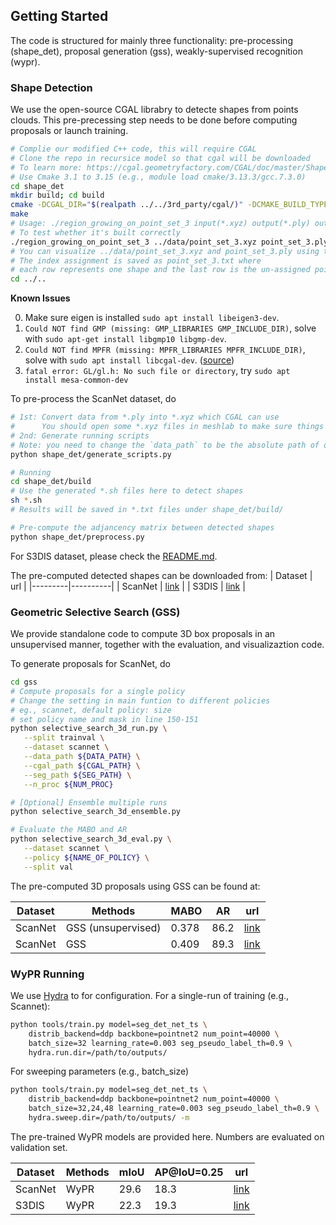## Getting Started
The code is structured for mainly three functionality: pre-processing (shape_det), proposal generation (gss), weakly-supervised recognition (wypr).

### Shape Detection
We use the open-source CGAL librabry to detecte shapes from points clouds. 
This pre-precessing step needs to be done before computing proposals or launch training.
```bash
# Complie our modified C++ code, this will require CGAL
# Clone the repo in recursice model so that cgal will be downloaded
# To learn more: https://cgal.geometryfactory.com/CGAL/doc/master/Shape_detection/index.html#Shape_detection_RegionGrowing
# Use Cmake 3.1 to 3.15 (e.g., module load cmake/3.13.3/gcc.7.3.0)
cd shape_det
mkdir build; cd build
cmake -DCGAL_DIR="$(realpath ../../3rd_party/cgal/)" -DCMAKE_BUILD_TYPE=Debug ../ 
make        
# Usage: ./region_growing_on_point_set_3 input(*.xyz) output(*.ply) output(*.txt)
# To test whether it's built correctly
./region_growing_on_point_set_3 ../data/point_set_3.xyz point_set_3.ply point_set_3.txt
# You can visualize ../data/point_set_3.xyz and point_set_3.ply using tools like meshlab.
# The index assignment is saved as point_set_3.txt where 
# each row represents one shape and the last row is the un-assigned points.
cd ../..
```
**Known Issues**

0. Make sure eigen is installed `sudo apt install libeigen3-dev`.
1. `Could NOT find GMP (missing: GMP_LIBRARIES GMP_INCLUDE_DIR)`, solve with `sudo apt-get install libgmp10 libgmp-dev`.
2. `Could NOT find MPFR (missing: MPFR_LIBRARIES MPFR_INCLUDE_DIR)`, solve with `sudo apt install libcgal-dev`. ([source](https://github.com/PyMesh/PyMesh/issues/96))
3. `fatal error: GL/gl.h: No such file or directory`, try `sudo apt install mesa-common-dev`

To pre-process the ScanNet dataset, do
```bash
# 1st: Convert data from *.ply into *.xyz which CGAL can use
#      You should open some *.xyz files in meshlab to make sure things are correct
# 2nd: Generate running scripts
# Note: you need to change the `data_path` to be the absolute path of output
python shape_det/generate_scripts.py

# Running
cd shape_det/build
# Use the generated *.sh files here to detect shapes
sh *.sh
# Results will be saved in *.txt files under shape_det/build/

# Pre-compute the adjancency matrix between detected shapes
python shape_det/preprocess.py
```

For S3DIS dataset, please check the [README.md](../wypr/dataset/s3dis/README.md).

The pre-computed detected shapes can be downloaded from:
| Dataset |   url    | 
|---------|----------|
| ScanNet | [link](https://www.dropbox.com/s/a8vrkya9wtayz3h/scannet_cgal_results.zip?dl=0) |
|  S3DIS  | [link](https://www.dropbox.com/s/ctrji5bfcao65z8/s3dis_cgal_results.zip?dl=0) |

### Geometric Selective Search (GSS)
We provide standalone code to compute 3D box proposals in an unsupervised manner, together with the evaluation, and visualizaztion code.

To generate proposals for ScanNet, do
```bash
cd gss
# Compute proposals for a single policy
# Change the setting in main funtion to different policies
# eg., scannet, default policy: size
# set policy name and mask in line 150-151
python selective_search_3d_run.py \
   --split trainval \
   --dataset scannet \
   --data_path ${DATA_PATH} \
   --cgal_path ${CGAL_PATH} \
   --seg_path ${SEG_PATH} \
   --n_proc ${NUM_PROC}

# [Optional] Ensemble multiple runs
python selective_search_3d_ensemble.py

# Evaluate the MABO and AR
python selective_search_3d_eval.py \
   --dataset scannet \
   --policy ${NAME_OF_POLICY} \
   --split val
```

The pre-computed 3D proposals using GSS can be found at:

| Dataset | Methods | MABO | AR | url | 
|---------|---------|------|----|-----|
| ScanNet | GSS (unsupervised) | 0.378 | 86.2 | [link](https://www.dropbox.com/s/ahgbg5zehdlpb88/scannet_gss_unsup.zip?dl=0) |
| ScanNet | GSS                | 0.409 | 89.3 | [link](https://www.dropbox.com/s/lzwk71hsmtljr0j/scannet_gss.zip?dl=0) |


### WyPR Running
We use [Hydra]() to for configuration. For a single-run of training (e.g., Scannet):
```bash
python tools/train.py model=seg_det_net_ts \
    distrib_backend=ddp backbone=pointnet2 num_point=40000 \
    batch_size=32 learning_rate=0.003 seg_pseudo_label_th=0.9 \
    hydra.run.dir=/path/to/outputs/
```

For sweeping parameters (e.g., batch_size)
```bash
python tools/train.py model=seg_det_net_ts \
    distrib_backend=ddp backbone=pointnet2 num_point=40000 \
    batch_size=32,24,48 learning_rate=0.003 seg_pseudo_label_th=0.9 \
    hydra.sweep.dir=/path/to/outputs/ -m
```


The pre-trained WyPR models are provided here.
Numbers are evaluated on validation set.

| Dataset | Methods | mIoU | AP@IoU=0.25 | url |
|---------|---------|------|-------------|-----|
| ScanNet | WyPR | 29.6 | 18.3 | [link](link) |
| S3DIS   | WyPR | 22.3 | 19.3 | [link](link) |
